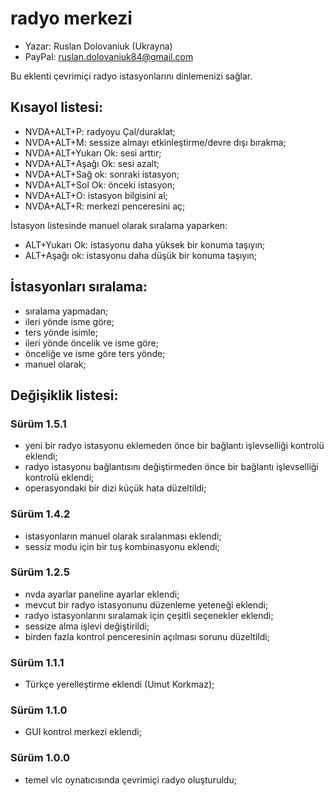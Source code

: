 # radyo merkezi

* Yazar: Ruslan Dolovaniuk (Ukrayna)
* PayPal: ruslan.dolovaniuk84@gmail.com

Bu eklenti çevrimiçi radyo istasyonlarını dinlemenizi sağlar.


## Kısayol listesi:

* NVDA+ALT+P: radyoyu Çal/duraklat;
* NVDA+ALT+M: sessize almayı etkinleştirme/devre dışı bırakma;
* NVDA+ALT+Yukarı Ok: sesi arttır;
* NVDA+ALT+Aşağı Ok: sesi azalt;
* NVDA+ALT+Sağ ok: sonraki istasyon;
* NVDA+ALT+Sol Ok: önceki istasyon;
* NVDA+ALT+O: istasyon bilgisini al;
* NVDA+ALT+R: merkezi penceresini aç;

İstasyon listesinde manuel olarak sıralama yaparken:
* ALT+Yukarı Ok: istasyonu daha yüksek bir konuma taşıyın;
* ALT+Aşağı ok: istasyonu daha düşük bir konuma taşıyın;

## İstasyonları sıralama:
* sıralama yapmadan;
* ileri yönde isme göre;
* ters yönde isimle;
* ileri yönde öncelik ve isme göre;
* önceliğe ve isme göre ters yönde;
* manuel olarak;

## Değişiklik listesi:
### Sürüm 1.5.1
* yeni bir radyo istasyonu eklemeden önce bir bağlantı işlevselliği kontrolü eklendi;
* radyo istasyonu bağlantısını değiştirmeden önce bir bağlantı işlevselliği kontrolü eklendi;
* operasyondaki bir dizi küçük hata düzeltildi;

### Sürüm 1.4.2
* istasyonların manuel olarak sıralanması eklendi;
* sessiz modu için bir tuş kombinasyonu eklendi;

### Sürüm 1.2.5
* nvda ayarlar paneline ayarlar eklendi;
* mevcut bir radyo istasyonunu düzenleme yeteneği eklendi;
* radyo istasyonlarını sıralamak için çeşitli seçenekler eklendi;
* sessize alma işlevi değiştirildi;
* birden fazla kontrol penceresinin açılması sorunu düzeltildi;

### Sürüm 1.1.1
* Türkçe yerelleştirme eklendi (Umut Korkmaz);

### Sürüm 1.1.0
* GUI kontrol merkezi eklendi;

### Sürüm 1.0.0
* temel vlc oynatıcısında çevrimiçi radyo oluşturuldu;
